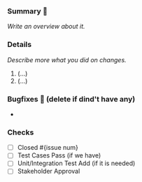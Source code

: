 ### Summary :memo:
_Write an overview about it._

### Details
_Describe more what you did on changes._
1. (...)
2. (...)

### Bugfixes :bug: (delete if dind't have any)
-

### Checks
- [ ] Closed #{issue num}
- [ ] Test Cases Pass (if we have)
- [ ] Unit/Integration Test Add (if it is needed)
- [ ] Stakeholder Approval
